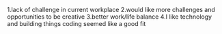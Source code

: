 1.lack of challenge in current workplace
2.would like more challenges and opportunities to be creative
3.better work/life balance
4.I like technology and building things coding seemed like a good fit
